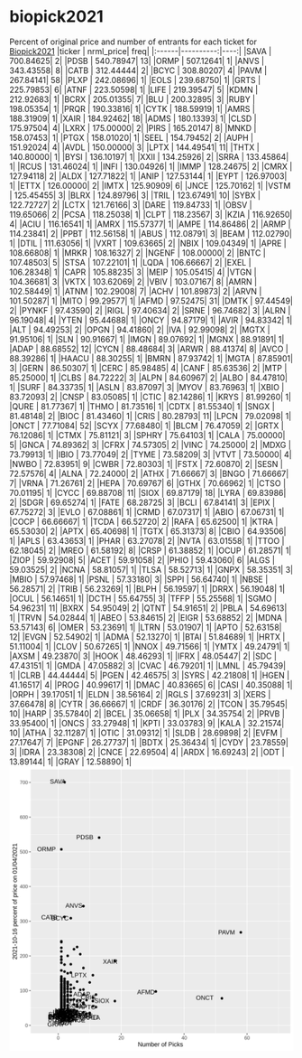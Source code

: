 # biopick2021
Percent of original price and number of entrants for each ticket for [Biopick2021](https://twitter.com/hashtag/Biopick2021)
|ticker | nrml_price| freq|
|:------|----------:|----:|
|SAVA   |  700.84625|    2|
|PDSB   |  540.78947|   13|
|ORMP   |  507.12641|    1|
|ANVS   |  343.43558|    8|
|CATB   |  312.44444|    2|
|BCYC   |  308.80207|    4|
|PAVM   |  267.84141|   58|
|PLXP   |  242.08696|    1|
|EOLS   |  239.68750|    1|
|GRTS   |  225.79853|    6|
|ATNF   |  223.50598|    1|
|LIFE   |  219.39547|    5|
|KDMN   |  212.92683|    1|
|BCRX   |  205.01355|    7|
|BLU    |  200.32895|    3|
|RUBY   |  198.05354|    1|
|PRQR   |  190.33816|    1|
|CYTK   |  188.59919|    1|
|AMRS   |  188.31909|    1|
|XAIR   |  184.92462|   18|
|ADMS   |  180.13393|    1|
|CLSD   |  175.97504|    4|
|LXRX   |  175.00000|    2|
|PIRS   |  165.20147|    8|
|MNKD   |  158.07453|    1|
|PTGX   |  158.01020|    1|
|SEEL   |  154.79452|    2|
|AUPH   |  151.92024|    4|
|AVDL   |  150.00000|    3|
|LPTX   |  144.49541|   11|
|THTX   |  140.80000|    1|
|BYSI   |  136.10197|    1|
|XXII   |  134.25926|    2|
|SRRA   |  133.45864|    1|
|RCUS   |  131.46024|    1|
|INFI   |  130.04926|    1|
|IMMP   |  128.24675|    2|
|CMRX   |  127.94118|    2|
|ALDX   |  127.71822|    1|
|ANIP   |  127.53144|    1|
|EYPT   |  126.97003|    1|
|ETTX   |  126.00000|    2|
|IMTX   |  125.90909|    6|
|JNCE   |  125.70162|    1|
|VSTM   |  125.45455|    3|
|BLRX   |  124.89796|    3|
|TRIL   |  123.67491|   10|
|SYBX   |  122.72727|    2|
|LCTX   |  121.76166|    3|
|DARE   |  119.84733|    1|
|OBSV   |  119.65066|    2|
|PCSA   |  118.25038|    1|
|CLPT   |  118.23567|    3|
|KZIA   |  116.92650|    4|
|ACIU   |  116.16541|    1|
|AMRX   |  115.57377|    1|
|AMPE   |  114.86486|    2|
|ARMP   |  114.23841|    2|
|PPBT   |  112.56158|    1|
|ABUS   |  112.08791|    3|
|BEAM   |  112.02790|    1|
|DTIL   |  111.63056|    1|
|VXRT   |  109.63665|    2|
|NBIX   |  109.04349|    1|
|APRE   |  108.66808|    1|
|MRKR   |  108.16327|    2|
|NGENF  |  108.00000|    2|
|BNTC   |  107.48503|    5|
|STSA   |  107.22101|    1|
|LQDA   |  106.66667|    2|
|EXEL   |  106.28348|    1|
|CAPR   |  105.88235|    3|
|MEIP   |  105.05415|    4|
|VTGN   |  104.36681|    3|
|VKTX   |  103.62069|    2|
|VBIV   |  103.07167|    8|
|AMRN   |  102.58449|    1|
|ATNM   |  102.29008|    7|
|ACHV   |  101.89873|    2|
|ARVN   |  101.50287|    1|
|MITO   |   99.29577|    1|
|AFMD   |   97.52475|   31|
|DMTK   |   97.44549|    2|
|PYNKF  |   97.43590|    2|
|RIGL   |   97.40634|    2|
|SRNE   |   96.74682|    3|
|ALRN   |   96.19048|    4|
|YTEN   |   95.44688|    1|
|ONCY   |   94.87179|    1|
|AVIR   |   94.83342|    1|
|ALT    |   94.49253|    2|
|OPGN   |   94.41860|    2|
|IVA    |   92.99098|    2|
|MGTX   |   91.95106|    1|
|SLN    |   90.91667|    1|
|IMGN   |   89.07692|    1|
|MGNX   |   88.91891|    1|
|ADAP   |   88.68552|   12|
|CYCN   |   88.48684|    3|
|ARWR   |   88.41374|    8|
|AVCO   |   88.39286|    1|
|HAACU  |   88.30255|    1|
|BMRN   |   87.93742|    1|
|MGTA   |   87.85901|    3|
|GERN   |   86.50307|    1|
|CERC   |   85.98485|    4|
|CANF   |   85.63536|    2|
|MTP    |   85.25000|    1|
|CLBS   |   84.72222|    3|
|ALPN   |   84.60967|    2|
|ALBO   |   84.47810|    1|
|SURF   |   84.33735|    1|
|ASLN   |   83.87097|    3|
|MYOV   |   83.76963|    1|
|XBIO   |   83.72093|    2|
|CNSP   |   83.05085|    1|
|CTIC   |   82.14286|    1|
|KRYS   |   81.99260|    1|
|QURE   |   81.77367|    1|
|THMO   |   81.73516|    1|
|CDTX   |   81.55340|    1|
|SNGX   |   81.48148|    2|
|BIOC   |   81.43460|    1|
|CRIS   |   80.28793|   11|
|LPCN   |   79.02098|    1|
|ONCT   |   77.71084|   52|
|SCYX   |   77.68480|    1|
|BLCM   |   76.47059|    2|
|GRTX   |   76.12086|    1|
|CTMX   |   75.81121|    3|
|SPHRY  |   75.64103|    1|
|CALA   |   75.00000|    5|
|GNCA   |   74.89362|    3|
|CFRX   |   74.57305|    2|
|VINC   |   74.25000|    2|
|MDXG   |   73.79913|    1|
|IBIO   |   73.77049|    2|
|TYME   |   73.58209|    3|
|VTVT   |   73.50000|    4|
|NWBO   |   72.83951|    9|
|CWBR   |   72.80303|    1|
|FSTX   |   72.60870|    2|
|SESN   |   72.57576|    4|
|ALNA   |   72.24000|    2|
|ATHX   |   71.66667|    3|
|BNGO   |   71.66667|    7|
|VRNA   |   71.26761|    2|
|HEPA   |   70.69767|    6|
|GTHX   |   70.66962|    1|
|CTSO   |   70.01195|    1|
|CYCC   |   69.88708|   11|
|SIOX   |   69.87179|   18|
|LYRA   |   69.83986|    2|
|SDGR   |   69.65274|    1|
|FATE   |   68.28725|    3|
|BCLI   |   67.84141|    3|
|EPIX   |   67.75272|    3|
|EVLO   |   67.08861|    1|
|CRMD   |   67.07317|    1|
|ABIO   |   67.06731|    1|
|COCP   |   66.66667|    1|
|TCDA   |   66.52720|    2|
|RAFA   |   65.62500|    1|
|KTRA   |   65.53030|    2|
|APTX   |   65.40698|    1|
|TGTX   |   65.31373|    8|
|CBIO   |   64.93506|    1|
|APLS   |   63.43653|    1|
|PHAR   |   63.27078|    2|
|NVTA   |   63.01558|    1|
|TTOO   |   62.18045|    2|
|MREO   |   61.58192|    8|
|CRSP   |   61.38852|    1|
|OCUP   |   61.28571|    1|
|ZIOP   |   59.92908|    5|
|ACET   |   59.91058|    2|
|PHIO   |   59.43060|    6|
|ALGS   |   59.03525|    2|
|NCNA   |   58.81057|    1|
|TLSA   |   58.52713|    1|
|GNPX   |   58.35351|    3|
|MBIO   |   57.97468|    1|
|PSNL   |   57.33180|    3|
|SPPI   |   56.64740|    1|
|NBSE   |   56.28571|    2|
|TRIB   |   56.23269|    1|
|BLPH   |   56.19597|    1|
|DRRX   |   56.19048|    1|
|OCUL   |   56.14651|    1|
|DCTH   |   55.64755|    3|
|TFFP   |   55.25568|    1|
|SGMO   |   54.96231|   11|
|BXRX   |   54.95049|    2|
|QTNT   |   54.91651|    2|
|PBLA   |   54.69613|    1|
|TRVN   |   54.02844|    1|
|ABEO   |   53.84615|    2|
|EIGR   |   53.68852|    2|
|MDNA   |   53.57143|    6|
|OMER   |   53.23691|    1|
|LTRN   |   53.01907|    1|
|APTO   |   52.63158|   12|
|EVGN   |   52.54902|    1|
|ADMA   |   52.13270|    1|
|BTAI   |   51.84689|    1|
|HRTX   |   51.11004|    1|
|CLOV   |   50.67265|    1|
|NNOX   |   49.71566|    1|
|YMTX   |   49.24791|    1|
|AXSM   |   49.23870|    3|
|HOOK   |   48.46293|    1|
|IFRX   |   48.05447|    2|
|SDC    |   47.43151|    1|
|GMDA   |   47.05882|    3|
|CVAC   |   46.79201|    1|
|LMNL   |   45.79439|    1|
|CLRB   |   44.44444|    5|
|PGEN   |   42.46575|    3|
|SYRS   |   42.21808|    1|
|HGEN   |   41.16517|    4|
|PROG   |   40.99617|    1|
|DMAC   |   40.83665|    6|
|CASI   |   40.35088|    1|
|ORPH   |   39.17051|    1|
|ELDN   |   38.56164|    2|
|RGLS   |   37.69231|    3|
|XERS   |   37.66478|    8|
|CYTR   |   36.66667|    1|
|CRDF   |   36.30176|    2|
|TCON   |   35.79545|   10|
|HARP   |   35.57840|    2|
|BCEL   |   35.06658|    1|
|PLX    |   34.35754|    2|
|PRVB   |   33.95400|    1|
|ONCS   |   33.27948|    1|
|KPTI   |   33.03783|    9|
|KALA   |   32.21574|   10|
|ATHA   |   32.11287|    1|
|OTIC   |   31.09312|    1|
|SLDB   |   28.69898|    2|
|EVFM   |   27.17647|    7|
|EPGNF  |   26.27737|    1|
|BDTX   |   25.36434|    1|
|CYDY   |   23.78559|    3|
|IDRA   |   23.38308|    2|
|CNCE   |   22.69504|    4|
|ARDX   |   16.69243|    2|
|ODT    |   13.89144|    1|
|GRAY   |   12.58890|    1|
![retvspicks](biopicks.png?raw=true)
